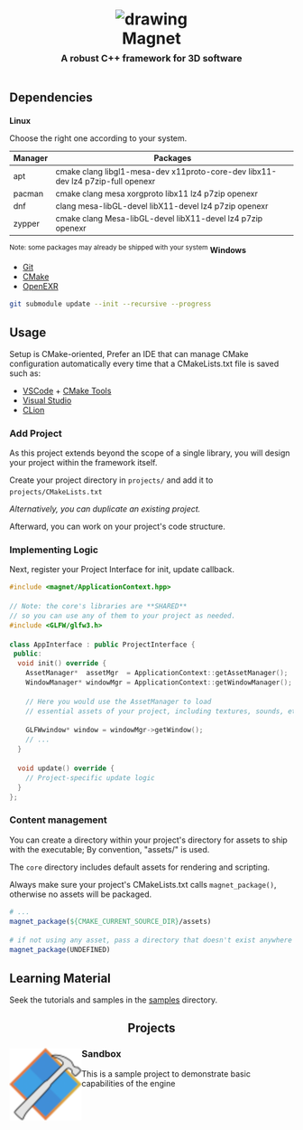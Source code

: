 
<h1 align="center">
<img src="magnet icon.png" alt="drawing" width="128"/><br>
Magnet<br>
<sup><sup><sub>A robust C++ framework for 3D software</sub></sup></sup></h2>

## Dependencies
**Linux**
<sup>

Choose the right one according to your system.

</sup>

| Manager| Packages                                                                        |
| --- | -------------------------------------------------------------------------------
| apt | cmake clang libgl1-mesa-dev x11proto-core-dev libx11-dev lz4 p7zip-full openexr |
|pacman| cmake clang mesa xorgproto libx11 lz4 p7zip openexr |
|dnf| clang mesa-libGL-devel libX11-devel lz4 p7zip openexr |
|zypper| cmake clang Mesa-libGL-devel libX11-devel lz4 p7zip openexr |
<sup>Note: some packages may already be shipped with your system</sup>
**Windows**
- [Git](https://git-scm.com/)
- [CMake](https://cmake.org/)
- [OpenEXR](https://openexr.com/en/latest/install.html)

```sh
git submodule update --init --recursive --progress
```

## Usage
Setup is CMake-oriented, Prefer an IDE that can manage CMake configuration automatically every time that a CMakeLists.txt file is saved such as:

- [VSCode](https://code.visualstudio.com/) + [CMake Tools](https://marketplace.visualstudio.com/items?itemName=ms-vscode.cmake-tools)
- [Visual Studio](https://visualstudio.microsoft.com/)
- [CLion](https://www.jetbrains.com/clion/)

### Add Project
As this project extends beyond the scope of a single library, you will design your project within the framework itself.

Create your project directory in `projects/` and add it to `projects/CMakeLists.txt`
<sup>

*Alternatively, you can duplicate an existing project.*

</sup>

Afterward, you can work on your project's code structure.

### Implementing Logic

Next, register your Project Interface for init, update callback.
```cpp
#include <magnet/ApplicationContext.hpp>

// Note: the core's libraries are **SHARED**
// so you can use any of them to your project as needed.
#include <GLFW/glfw3.h>

class AppInterface : public ProjectInterface {
 public:
  void init() override {
    AssetManager*  assetMgr  = ApplicationContext::getAssetManager();
    WindowManager* windowMgr = ApplicationContext::getWindowManager();

    // Here you would use the AssetManager to load
    // essential assets of your project, including textures, sounds, etc.

    GLFWwindow* window = windowMgr->getWindow();
    // ...
  }

  void update() override {
    // Project-specific update logic
  }
};
```

### Content management
You can create a directory within your project's directory for assets to ship with the executable; By convention, "assets/" is used.  

The `core` directory includes default assets for rendering and scripting.

Always make sure your project's CMakeLists.txt calls `magnet_package()`, otherwise no assets will be packaged.

```cmake
# ...
magnet_package(${CMAKE_CURRENT_SOURCE_DIR}/assets) 

# if not using any asset, pass a directory that doesn't exist anywhere instead:
magnet_package(UNDEFINED)
```

## Learning Material

Seek the tutorials and samples in the [samples](samples/) directory.

<h2 align="center">Projects</h2>

### Sandbox <img src="projects/sandbox/assets/icon.png" alt="icon" width="128" height="128" align="left" valign="middle">
This is a sample project to demonstrate basic capabilities of the engine